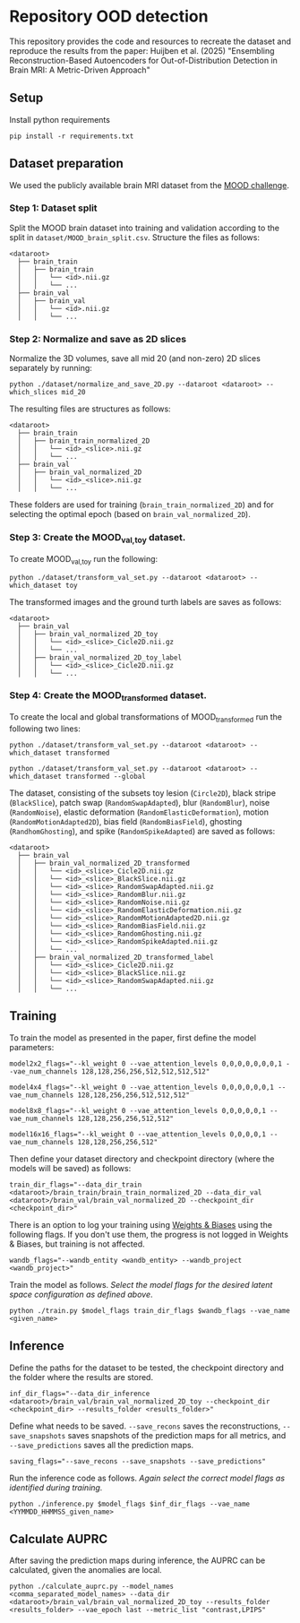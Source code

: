 # Repository OOD detection
This repository provides the code and resources to recreate the dataset and reproduce the results from the paper: Huijben et al. (2025) "Ensembling Reconstruction-Based Autoencoders for Out-of-Distribution Detection in Brain MRI: A Metric-Driven Approach"


## Setup
Install python requirements

```
pip install -r requirements.txt
```


## Dataset preparation
We used the publicly available brain MRI dataset from the [MOOD challenge](https://www.synapse.org/Synapse:syn21343101/wiki/599515).

### Step 1: Dataset split
Split the MOOD brain dataset into training and validation according to the split in `dataset/MOOD_brain_split.csv`. Structure the files as follows:


```
<dataroot>
  ├── brain_train
  │   ├── brain_train
  │   │   └── <id>.nii.gz
  │   │   └── ... 
  ├── brain_val
  │   ├── brain_val
  │   │   └── <id>.nii.gz
  │   │   └── ... 
```

### Step 2: Normalize and save as 2D slices
Normalize the 3D volumes, save all mid 20 (and non-zero) 2D slices separately by running:

```
python ./dataset/normalize_and_save_2D.py --dataroot <dataroot> --which_slices mid_20
```

The resulting files are structures as follows:
```
<dataroot>
  ├── brain_train
  │   ├── brain_train_normalized_2D
  │   │   └── <id>_<slice>.nii.gz
  │   │   └── ... 
  ├── brain_val
  │   ├── brain_val_normalized_2D
  │   │   └── <id>_<slice>.nii.gz
  │   │   └── ... 
```

These folders are used for training (`brain_train_normalized_2D`) and for selecting the optimal epoch (based on `brain_val_normalized_2D`).

### Step 3: Create the MOOD<sub>val,toy</sub> dataset.
To create MOOD<sub>val,toy</sub> run the following:

```
python ./dataset/transform_val_set.py --dataroot <dataroot> --which_dataset toy
```

The transformed images and the ground turth labels are saves as follows:

```
<dataroot>  
  ├── brain_val
  │   ├── brain_val_normalized_2D_toy
  │   │   └── <id>_<slice>_Cicle2D.nii.gz
  │   │   └── ...
  │   ├── brain_val_normalized_2D_toy_label
  │   │   └── <id>_<slice>_Cicle2D.nii.gz
  │   │   └── ... 
```


### Step 4: Create the MOOD<sub>transformed</sub> dataset.
To create the local and global transformations of MOOD<sub>transformed</sub> run the following two lines:

```
python ./dataset/transform_val_set.py --dataroot <dataroot> --which_dataset transformed
```

```
python ./dataset/transform_val_set.py --dataroot <dataroot> --which_dataset transformed --global
```

The dataset, consisting of the subsets toy lesion (`Circle2D`), black stripe (`BlackSlice`), patch swap (`RandomSwapAdapted`), blur (`RandomBlur`), noise (`RandomNoise`), elastic deformation (`RandomElasticDeformation`), motion (`RandomMotionAdapted2D`), bias field (`RandomBiasField`), ghosting (`RandhomGhosting`), and spike (`RandomSpikeAdapted`) are saved as follows: 

```
<dataroot>  
  ├── brain_val
  │   ├── brain_val_normalized_2D_transformed
  │   │   └── <id>_<slice>_Cicle2D.nii.gz
  │   │   └── <id>_<slice>_BlackSlice.nii.gz
  │   │   └── <id>_<slice>_RandomSwapAdapted.nii.gz
  │   │   └── <id>_<slice>_RandomBlur.nii.gz
  │   │   └── <id>_<slice>_RandomNoise.nii.gz
  │   │   └── <id>_<slice>_RandomElasticDeformation.nii.gz
  │   │   └── <id>_<slice>_RandomMotionAdapted2D.nii.gz
  │   │   └── <id>_<slice>_RandomBiasField.nii.gz
  │   │   └── <id>_<slice>_RandomGhosting.nii.gz
  │   │   └── <id>_<slice>_RandomSpikeAdapted.nii.gz
  │   │   └── ...
  │   ├── brain_val_normalized_2D_transformed_label
  │   │   └── <id>_<slice>_Cicle2D.nii.gz
  │   │   └── <id>_<slice>_BlackSlice.nii.gz
  │   │   └── <id>_<slice>_RandomSwapAdapted.nii.gz
  │   │   └── ... 
```


## Training
To train the model as presented in the paper, first define the model parameters:

```
model2x2_flags="--kl_weight 0 --vae_attention_levels 0,0,0,0,0,0,0,1 --vae_num_channels 128,128,256,256,512,512,512,512"

model4x4_flags="--kl_weight 0 --vae_attention_levels 0,0,0,0,0,0,1 --vae_num_channels 128,128,256,256,512,512,512"

model8x8_flags="--kl_weight 0 --vae_attention_levels 0,0,0,0,0,1 --vae_num_channels 128,128,256,256,512,512"

model16x16_flags="--kl_weight 0 --vae_attention_levels 0,0,0,0,1 --vae_num_channels 128,128,256,256,512"
```

Then define your dataset directory and checkpoint directory (where the models will be saved) as follows:
```
train_dir_flags="--data_dir_train <dataroot>/brain_train/brain_train_normalized_2D --data_dir_val <dataroot>/brain_val/brain_val_normalized_2D --checkpoint_dir  <checkpoint_dir>"
```

There is an option to log your training using [Weights & Biases](https://wandb.ai/home) using the following flags. If you don't use them, the progress is not logged in Weights & Biases, but training is not affected.
```
wandb_flags="--wandb_entity <wandb_entity> --wandb_project <wandb_project>"
```

Train the model as follows. *Select the model flags for the desired latent space configuration as defined above*.
```
python ./train.py $model_flags train_dir_flags $wandb_flags --vae_name <given_name> 
```



## Inference
Define the paths for the dataset to be tested, the checkpoint directory and the folder where the results are stored.
```
inf_dir_flags="--data_dir_inference <dataroot>/brain_val/brain_val_normalized_2D_toy --checkpoint_dir  <checkpoint_dir> --results_folder <results_folder>"
```

Define what needs to be saved. `--save_recons` saves the reconstructions, `--save_snapshots` saves snapshots of the prediction maps for all metrics, and `--save_predictions` saves all the prediction maps.
```
saving_flags="--save_recons --save_snapshots --save_predictions"
```

Run the inference code as follows. *Again select the correct model flags as identified during training.*

```
python ./inference.py $model_flags $inf_dir_flags --vae_name <YYMMDD_HHMMSS_given_name>
```


## Calculate AUPRC
After saving the prediction maps during inference, the AUPRC can be calculated, given the anomalies are local.

```
python ./calculate_auprc.py --model_names <comma_separated_model_names> --data_dir <dataroot>/brain_val/brain_val_normalized_2D_toy --results_folder <results_folder> --vae_epoch last --metric_list "contrast,LPIPS"
```
